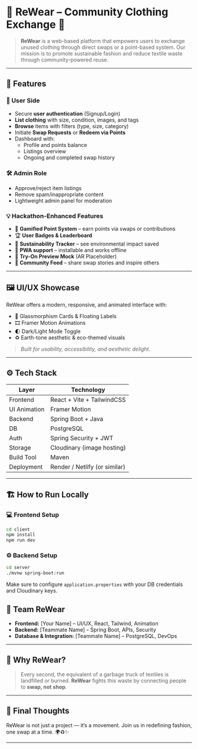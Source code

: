 
# 👕 ReWear – Community Clothing Exchange 🌱

> **ReWear** is a web-based platform that empowers users to exchange unused clothing through direct swaps or a point-based system. Our mission is to promote sustainable fashion and reduce textile waste through community-powered reuse.

---

## 🚀 Features

### 👤 User Side
- Secure **user authentication** (Signup/Login)
- **List clothing** with size, condition, images, and tags
- **Browse** items with filters (type, size, category)
- Initiate **Swap Requests** or **Redeem via Points**
- Dashboard with:
  - Profile and points balance
  - Listings overview
  - Ongoing and completed swap history

### 🛠 Admin Role
- Approve/reject item listings
- Remove spam/inappropriate content
- Lightweight admin panel for moderation

### 💡 Hackathon-Enhanced Features
- 🔄 **Gamified Point System** – earn points via swaps or contributions
- 🏆 **User Badges & Leaderboard**
- 🌿 **Sustainability Tracker** – see environmental impact saved
- 📱 **PWA support** – installable and works offline
- 📸 **Try-On Preview Mock** (AR Placeholder)
- 🧵 **Community Feed** – share swap stories and inspire others

---

## 🖼️ UI/UX Showcase

ReWear offers a modern, responsive, and animated interface with:

- 🌈 Glassmorphism Cards & Floating Labels
- 🎞️ Framer Motion Animations
- 🌓 Dark/Light Mode Toggle
- ♻️ Earth-tone aesthetic & eco-themed visuals

> *Built for usability, accessibility, and aesthetic delight.*

---

## ⚙️ Tech Stack

| Layer        | Technology                       |
|--------------|----------------------------------|
| Frontend     | React + Vite + TailwindCSS       |
| UI Animation | Framer Motion                    |
| Backend      | Spring Boot + Java               |
| DB           | PostgreSQL                       |
| Auth         | Spring Security + JWT            |
| Storage      | Cloudinary (image hosting)       |
| Build Tool   | Maven                            |
| Deployment   | Render / Netlify (or similar)    |

---

## 🏗️ How to Run Locally

### 💻 Frontend Setup

```bash
cd client
npm install
npm run dev
````

### ⚙️ Backend Setup

```bash
cd server
./mvnw spring-boot:run
```

Make sure to configure `application.properties` with your DB credentials and Cloudinary keys.


## 🙌 Team ReWear

* **Frontend:** \[Your Name] – UI/UX, React, Tailwind, Animation
* **Backend:** \[Teammate Name] – Spring Boot, APIs, Security
* **Database & Integration:** \[Teammate Name] – PostgreSQL, DevOps

---

## 🎯 Why ReWear?

> Every second, the equivalent of a garbage truck of textiles is landfilled or burned.
> **ReWear** fights this waste by connecting people to **swap, not shop**.

---

## 🏁 Final Thoughts

ReWear is not just a project — it’s a movement.
Join us in redefining fashion, one swap at a time. 🌍♻️✨

---
